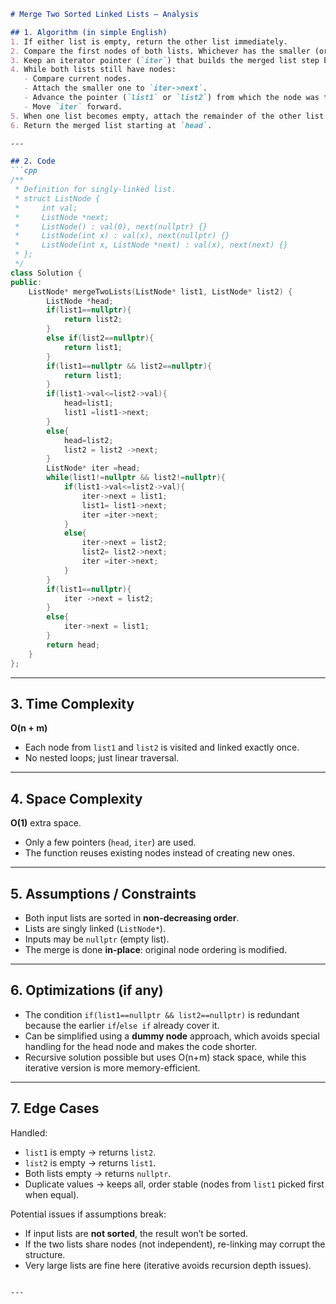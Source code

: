 ````markdown
# Merge Two Sorted Linked Lists — Analysis

## 1. Algorithm (in simple English)
1. If either list is empty, return the other list immediately.  
2. Compare the first nodes of both lists. Whichever has the smaller (or equal) value becomes the **head** of the merged list.  
3. Keep an iterator pointer (`iter`) that builds the merged list step by step.  
4. While both lists still have nodes:
   - Compare current nodes.  
   - Attach the smaller one to `iter->next`.  
   - Advance the pointer (`list1` or `list2`) from which the node was taken.  
   - Move `iter` forward.  
5. When one list becomes empty, attach the remainder of the other list to `iter->next`.  
6. Return the merged list starting at `head`.

---

## 2. Code
```cpp
/**
 * Definition for singly-linked list.
 * struct ListNode {
 *     int val;
 *     ListNode *next;
 *     ListNode() : val(0), next(nullptr) {}
 *     ListNode(int x) : val(x), next(nullptr) {}
 *     ListNode(int x, ListNode *next) : val(x), next(next) {}
 * };
 */
class Solution {
public:
    ListNode* mergeTwoLists(ListNode* list1, ListNode* list2) {
        ListNode *head;
        if(list1==nullptr){
            return list2;
        }
        else if(list2==nullptr){
            return list1;
        }
        if(list1==nullptr && list2==nullptr){
            return list1;
        }
        if(list1->val<=list2->val){
            head=list1;
            list1 =list1->next;
        }
        else{
            head=list2;
            list2 = list2 ->next;
        }
        ListNode* iter =head;
        while(list1!=nullptr && list2!=nullptr){
            if(list1->val<=list2->val){
                iter->next = list1;
                list1= list1->next;
                iter =iter->next;
            }
            else{
                iter->next = list2;
                list2= list2->next;
                iter =iter->next;
            }
        }
        if(list1==nullptr){
            iter ->next = list2;
        }
        else{
            iter->next = list1;
        }
        return head;
    }
};
````

---

## 3. Time Complexity

**O(n + m)**

* Each node from `list1` and `list2` is visited and linked exactly once.
* No nested loops; just linear traversal.

---

## 4. Space Complexity

**O(1)** extra space.

* Only a few pointers (`head`, `iter`) are used.
* The function reuses existing nodes instead of creating new ones.

---

## 5. Assumptions / Constraints

* Both input lists are sorted in **non-decreasing order**.
* Lists are singly linked (`ListNode*`).
* Inputs may be `nullptr` (empty list).
* The merge is done **in-place**: original node ordering is modified.

---

## 6. Optimizations (if any)

* The condition `if(list1==nullptr && list2==nullptr)` is redundant because the earlier `if`/`else if` already cover it.
* Can be simplified using a **dummy node** approach, which avoids special handling for the head node and makes the code shorter.
* Recursive solution possible but uses O(n+m) stack space, while this iterative version is more memory-efficient.

---

## 7. Edge Cases

Handled:

* `list1` is empty → returns `list2`.
* `list2` is empty → returns `list1`.
* Both lists empty → returns `nullptr`.
* Duplicate values → keeps all, order stable (nodes from `list1` picked first when equal).

Potential issues if assumptions break:

* If input lists are **not sorted**, the result won’t be sorted.
* If the two lists share nodes (not independent), re-linking may corrupt the structure.
* Very large lists are fine here (iterative avoids recursion depth issues).

```

---

```
